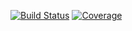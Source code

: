 [![Build Status](https://github.com/AStupidBear/StandardMarketData.jl/workflows/CI/badge.svg)](https://github.com/AStupidBear/StandardMarketData.jl/actions)
[![Coverage](https://codecov.io/gh/AStupidBear/StandardMarketData.jl/branch/master/graph/badge.svg)](https://codecov.io/gh/AStupidBear/StandardMarketData.jl)
